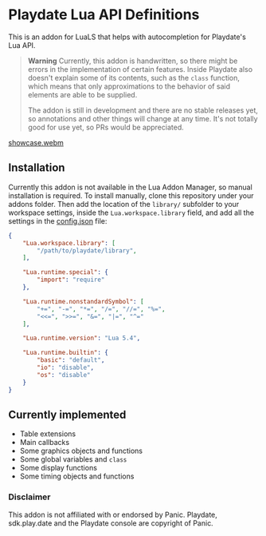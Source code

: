 # Playdate Lua API Definitions

This is an addon for LuaLS that helps with autocompletion for Playdate's Lua API.

> **Warning**
> Currently, this addon is handwritten, so there might be errors in the implementation
> of certain features. Inside Playdate also doesn't explain some of its contents, such
> as the `class` function, which means that only approximations to the behavior of said
> elements are able to be supplied.
>
> The addon is still in development and there are no stable releases yet, so annotations
> and other things will change at any time. It's not totally good for use yet, so PRs
> would be appreciated.

[showcase.webm](https://github.com/thacuber2a03/playdate-luals/assets/70547062/8125a249-492e-4a54-91a3-c22b88721109)

## Installation

Currently this addon is not available in the Lua Addon Manager, so manual
installation is required. To install manually, clone this repository under
your addons folder. Then add the location of the `library/` subfolder to
your workspace settings, inside the `Lua.workspace.library` field, and add
all the settings in the [config.json](config.json) file:

```json
{
    "Lua.workspace.library": [
        "/path/to/playdate/library",
    ],

    "Lua.runtime.special": {
        "import": "require"
    },

    "Lua.runtime.nonstandardSymbol": [
        "+=", "-=", "*=", "/=", "//=", "%=",
        "<<=", ">>=", "&=", "|=", "^="
    ],

    "Lua.runtime.version": "Lua 5.4",

    "Lua.runtime.builtin": {
        "basic": "default",
        "io": "disable",
        "os": "disable"
    }
}
```

## Currently implemented

- Table extensions
- Main callbacks
- Some graphics objects and functions
- Some global variables and `class`
- Some display functions
- Some timing objects and functions

### Disclaimer

This addon is not affiliated with or endorsed by Panic. Playdate, sdk.play.date and the Playdate console are copyright of Panic.
